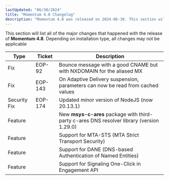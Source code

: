 ```yaml
---
lastUpdated: "06/30/2024"
title: "Momentum 4.8 Changelog"
description: "Momentum 4.8 was released on 2024-06-30. This section will list all of the major changes that happened with the release of Momentum 4.8. Depending on installation type, all changes may not be applicable"
---
```


This section will list all of the major changes that happened with the release of **Momentum 4.8**. Depending on installation type, all changes may not be applicable

<a name="changelog.4.8.table"></a>

| Type | Ticket | Description |
| --- | --- | --- |
| Fix | EOP-92 | Bounce message with a good CNAME but with NXDOMAIN for the aliased MX |
| Fix | EOP-143 | On Adaptive Delivery suspension, parameters can now be read from cached values |
| Security Fix | EOP-174 | Updated minor version of NodeJS (now 20.13.1) |
| Feature | | New **msys-c-ares** package with third-party c-ares DNS resolver library (version 1.29.0) |
| Feature | | Support for MTA-STS (MTA Strict Transport Security) |
| Feature | | Support for DANE (DNS-based Authentication of Named Entities) |
| Feature | | Support for Signaling One-Click in Engagement API |
